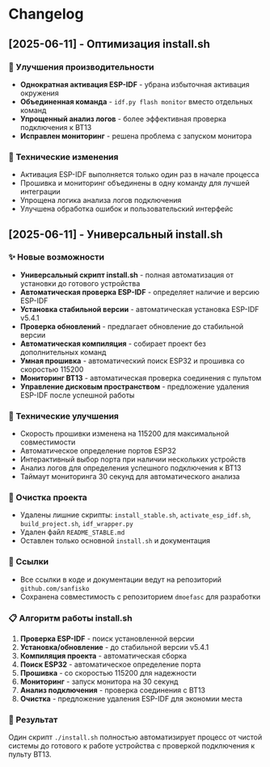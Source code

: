 # Changelog

## [2025-06-11] - Оптимизация install.sh

### 🚀 Улучшения производительности
- **Однократная активация ESP-IDF** - убрана избыточная активация окружения
- **Объединенная команда** - `idf.py flash monitor` вместо отдельных команд
- **Упрощенный анализ логов** - более эффективная проверка подключения к BT13
- **Исправлен мониторинг** - решена проблема с запуском монитора

### 🔧 Технические изменения
- Активация ESP-IDF выполняется только один раз в начале процесса
- Прошивка и мониторинг объединены в одну команду для лучшей интеграции
- Упрощена логика анализа логов подключения
- Улучшена обработка ошибок и пользовательский интерфейс

## [2025-06-11] - Универсальный install.sh

### ✨ Новые возможности
- **Универсальный скрипт install.sh** - полная автоматизация от установки до готового устройства
- **Автоматическая проверка ESP-IDF** - определяет наличие и версию ESP-IDF
- **Установка стабильной версии** - автоматическая установка ESP-IDF v5.4.1
- **Проверка обновлений** - предлагает обновление до стабильной версии
- **Автоматическая компиляция** - собирает проект без дополнительных команд
- **Умная прошивка** - автоматический поиск ESP32 и прошивка со скоростью 115200
- **Мониторинг BT13** - автоматическая проверка соединения с пультом
- **Управление дисковым пространством** - предложение удаления ESP-IDF после успешной работы

### 🔧 Технические улучшения
- Скорость прошивки изменена на 115200 для максимальной совместимости
- Автоматическое определение портов ESP32
- Интерактивный выбор порта при наличии нескольких устройств
- Анализ логов для определения успешного подключения к BT13
- Таймаут мониторинга 30 секунд для автоматического анализа

### 🧹 Очистка проекта
- Удалены лишние скрипты: `install_stable.sh`, `activate_esp_idf.sh`, `build_project.sh`, `idf_wrapper.py`
- Удален файл `README_STABLE.md`
- Оставлен только основной `install.sh` и документация

### 🔗 Ссылки
- Все ссылки в коде и документации ведут на репозиторий `github.com/sanfisko`
- Сохранена совместимость с репозиторием `dmoefasc` для разработки

### 📋 Алгоритм работы install.sh
1. **Проверка ESP-IDF** - поиск установленной версии
2. **Установка/обновление** - до стабильной версии v5.4.1
3. **Компиляция проекта** - автоматическая сборка
4. **Поиск ESP32** - автоматическое определение порта
5. **Прошивка** - со скоростью 115200 для надежности
6. **Мониторинг** - запуск монитора на 30 секунд
7. **Анализ подключения** - проверка соединения с BT13
8. **Очистка** - предложение удаления ESP-IDF для экономии места

### 🎯 Результат
Один скрипт `./install.sh` полностью автоматизирует процесс от чистой системы до готового к работе устройства с проверкой подключения к пульту BT13.